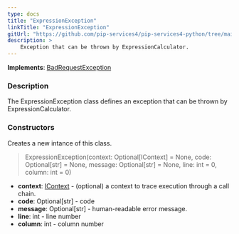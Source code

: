 ```yaml
---
type: docs
title: "ExpressionException"
linkTitle: "ExpressionException"
gitUrl: "https://github.com/pip-services4/pip-services4-python/tree/main/pip-services4-expressions-python"
description: > 
    Exception that can be thrown by ExpressionCalculator.
---
```


**Implements**: [BadRequestException](../../../commons/errors/bad_request_exception)

### Description

The ExpressionException class defines an exception that can be thrown by ExpressionCalculator.

### Constructors
Creates a new intance of this class.

> ExpressionException(context: Optional[IContext] = None, code: Optional[str] = None, message: Optional[str] = None, line: int = 0, column: int = 0)

- **context**: [IContext](../../../components/context/icontext) - (optional) a context to trace execution through a call chain.
- **code**: Optional[str] - code
- **message**: Optional[str] - human-readable error message.
- **line**: int - line number
- **column**: int - column number
